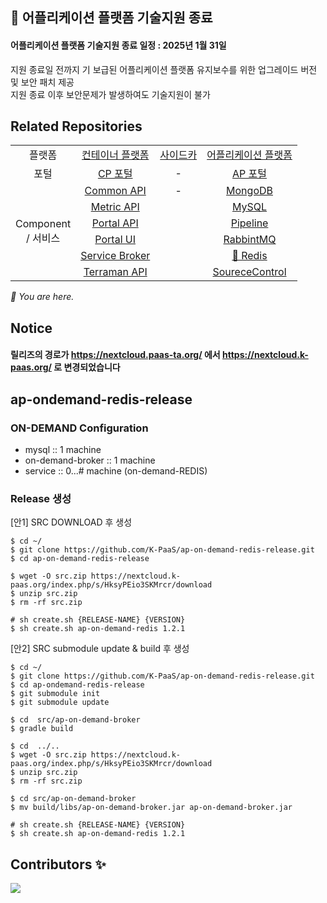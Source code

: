 ## 🚨 어플리케이션 플랫폼 기술지원 종료 
#### 어플리케이션 플랫폼 기술지원 종료 일정 : 2025년 1월 31일  
지원 종료일 전까지 기 보급된 어플리케이션 플랫폼 유지보수를 위한 업그레이드 버전 및 보안 패치 제공  
지원 종료 이후 보안문제가 발생하여도 기술지원이 불가  

## Related Repositories

<table>
  <tr>
    <td colspan=2 align=center>플랫폼</td>
    <td colspan=2 align=center><a href="https://github.com/K-PaaS/cp-deployment">컨테이너 플랫폼</a></td>
    <td colspan=2 align=center><a href="https://github.com/K-PaaS/sidecar-deployment">사이드카</a></td>
    <td colspan=2 align=center><a href="https://github.com/K-PaaS/ap-deployment">어플리케이션 플랫폼</a></td>
  </tr>
  <tr>
    <td colspan=2 align=center>포털</td>
    <td colspan=2 align=center><a href="https://github.com/K-PaaS/cp-portal-release">CP 포털</a></td>
    <td colspan=2 align=center>-</td>
    <td colspan=2 align=center><a href="https://github.com/K-PaaS/portal-deployment">AP 포털</a></td>
  </tr>
  <tr align=center>
    <td colspan=2 rowspan=9>Component<br>/ 서비스</td>
    <td colspan=2><a href="https://github.com/K-PaaS/cp-portal-common-api">Common API</a></td>
    <td colspan=2>-</td>
    <td colspan=2><a href="https://github.com/K-PaaS/ap-mongodb-shard-release">MongoDB</a></td>
  </tr>
  <tr align=center>
    <td colspan=2><a href="https://github.com/K-PaaS/cp-metrics-api">Metric API</a></td>
    <td colspan=2>  </td>
    <td colspan=2><a href="https://github.com/K-PaaS/ap-mysql-release">MySQL</a></td>
  </tr>
  <tr align=center>
    <td colspan=2><a href="https://github.com/K-PaaS/cp-portal-api">Portal API</a></td>
    <td colspan=2>  </td>
    <td colspan=2><a href="https://github.com/K-PaaS/ap-pipeline-release">Pipeline</a></td>
  </tr>
  <tr align=center>
    <td colspan=2><a href="https://github.com/K-PaaS/cp-portal-ui">Portal UI</a></td>
    <td colspan=2>  </td>
    <td colspan=2><a href="https://github.com/K-PaaS/ap-rabbitmq-release">RabbintMQ</a></td>
  </tr>
  <tr align=center>
    <td colspan=2><a href="https://github.com/K-PaaS/cp-portal-service-broker">Service Broker</a></td>
    <td colspan=2>  </td>
    <td colspan=2><a href="https://github.com/K-PaaS/ap-on-demand-redis-release">🚩 Redis</a></td>
  </tr>
  <tr align=center>
    <td colspan=2><a href="https://github.com/K-PaaS/cp-terraman">Terraman API</a></td>
    <td colspan=2>  </td>
    <td colspan=2><a href="https://github.com/K-PaaS/ap-source-control-release">SoureceControl</a></td>
  </tr>
</table>
<i>🚩 You are here.</i>

## Notice
#### 릴리즈의 경로가 https://nextcloud.paas-ta.org/ 에서 https://nextcloud.k-paas.org/ 로 변경되었습니다  




  

  

## ap-ondemand-redis-release

### ON-DEMAND Configuration
- mysql :: 1 machine
- on-demand-broker :: 1 machine
- service :: 0...# machine (on-demand-REDIS)





### Release 생성

[안1] SRC DOWNLOAD 후 생성
````
$ cd ~/
$ git clone https://github.com/K-PaaS/ap-on-demand-redis-release.git
$ cd ap-on-demand-redis-release

$ wget -O src.zip https://nextcloud.k-paas.org/index.php/s/HksyPEio3SKMrcr/download
$ unzip src.zip
$ rm -rf src.zip

# sh create.sh {RELEASE-NAME} {VERSION}
$ sh create.sh ap-on-demand-redis 1.2.1
````





[안2] SRC submodule update & build 후 생성
````
$ cd ~/
$ git clone https://github.com/K-PaaS/ap-on-demand-redis-release.git
$ cd ap-ondemand-redis-release
$ git submodule init
$ git submodule update

$ cd  src/ap-on-demand-broker
$ gradle build

$ cd  ../..
$ wget -O src.zip https://nextcloud.k-paas.org/index.php/s/HksyPEio3SKMrcr/download
$ unzip src.zip
$ rm -rf src.zip

$ cd src/ap-on-demand-broker
$ mv build/libs/ap-on-demand-broker.jar ap-on-demand-broker.jar

# sh create.sh {RELEASE-NAME} {VERSION}
$ sh create.sh ap-on-demand-redis 1.2.1
````

## Contributors ✨
<a href="https://github.com/K-PaaS/ap-on-demand-redis-release/graphs/contributors">
  <img src="https://contrib.rocks/image?repo=K-PaaS/ap-on-demand-redis-release" />
</a>
